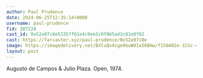 ```yaml
---
author: Paul Prudence
date: 2024-06-25T12:35:14+0000
username: paul-prudence
fid: 307224
cast_id: 0x52a97c8e5335ff61e4c9ee5c0f865ad2c81e0f02
cast: https://farcaster.xyz/paul-prudence/0x52a97c8e
image: https://imagedelivery.net/BXluQx4ige9GuW0Ia56BHw/f150482e-321c-461c-5a98-c0e4d8ec0300/original
layout: post
---
```


Augusto de Campos & Julio Plaza.
Open, 1974.

<img src='https://imagedelivery.net/BXluQx4ige9GuW0Ia56BHw/f150482e-321c-461c-5a98-c0e4d8ec0300/original' alt='' referrerpolicy='no-referrer'/>
